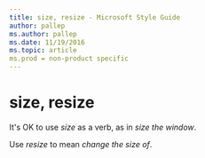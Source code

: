 ```yaml
---
title: size, resize - Microsoft Style Guide
author: pallep
ms.author: pallep
ms.date: 11/19/2016
ms.topic: article
ms.prod = non-product specific
---
```


# size, resize

It's OK to use *size* as a verb, as in *size the window*. 

Use *resize* to mean *change the size of*.
